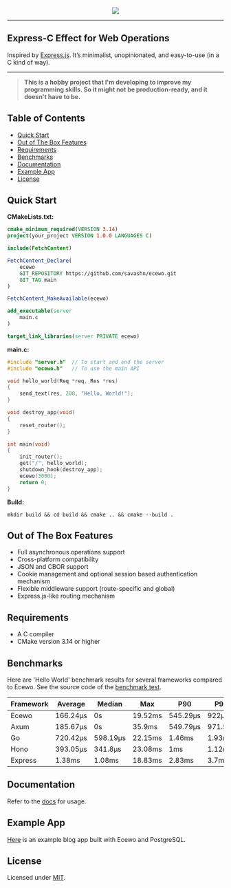 <div align="center">
    <a href="https://ecewo.vercel.app">
        <img src="https://raw.githubusercontent.com/savashn/ecewo/main/assets/ecewo.svg" />
    </a>
</div>

<hr />

## Express-C Effect for Web Operations

Inspired by [Express.js](https://expressjs.com/). It’s minimalist, unopinionated, and easy-to-use (in a C kind of way).

<hr />

> **This is a hobby project that I'm developing to improve my programming skills. So it might not be production-ready, and it doesn't have to be.**

## Table of Contents

- [Quick Start](#quick-start)
- [Out of The Box Features](#out-of-the-box-features)
- [Requirements](#requirements)
- [Benchmarks](#benchmarks)
- [Documentation](#documentation)
- [Example App](#example-app)
- [License](#license)

## Quick Start

**CMakeLists.txt:**
```cmake
cmake_minimum_required(VERSION 3.14)
project(your_project VERSION 1.0.0 LANGUAGES C)

include(FetchContent)

FetchContent_Declare(
    ecewo
    GIT_REPOSITORY https://github.com/savashn/ecewo.git
    GIT_TAG main
)

FetchContent_MakeAvailable(ecewo)

add_executable(server
    main.c
)

target_link_libraries(server PRIVATE ecewo)
```

**main.c:**
```c
#include "server.h"  // To start and end the server
#include "ecewo.h"   // To use the main API

void hello_world(Req *req, Res *res)
{
    send_text(res, 200, "Hello, World!");
}

void destroy_app(void)
{
    reset_router();
}

int main(void)
{
    init_router();
    get("/", hello_world);
    shutdown_hook(destroy_app);
    ecewo(3000);
    return 0;
}
```

**Build:**

```shell
mkdir build && cd build && cmake .. && cmake --build .
```

## Out of The Box Features

- Full asynchronous operations support
- Cross-platform compatibility
- JSON and CBOR support
- Cookie management and optional session based authentication mechanism
- Flexible middleware support (route-specific and global)
- Express.js-like routing mechanism

## Requirements

- A C compiler
- CMake version 3.14 or higher

## Benchmarks

Here are 'Hello World' benchmark results for several frameworks compared to Ecewo. See the source code of the [benchmark test](https://github.com/savashn/ecewo-benchmarks).

| Framework | Average   | Median   | Max     | P90      | P95     |
|-----------|-----------|----------|---------|----------|---------|
| Ecewo     | 166.24µs  | 0s       | 19.52ms | 545.29µs | 922µs   |
| Axum      | 185.67µs  | 0s       | 35.9ms  | 549.79µs | 971.5µs |
| Go        | 720.42µs  | 598.19µs | 22.15ms | 1.46ms   | 1.93ms  |
| Hono      | 393.05µs  | 341.8µs  | 23.08ms | 1ms      | 1.12ms  |
| Express   | 1.38ms    | 1.08ms   | 18.83ms | 2.83ms   | 3.7ms   |

## Documentation

Refer to the [docs](https://ecewo.vercel.app) for usage.

## Example App

[Here](https://github.com/savashn/ecewo-example) is an example blog app built with Ecewo and PostgreSQL.

## License

Licensed under [MIT](./LICENSE).
